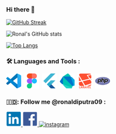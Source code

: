 ### Hi there 👋

<!--
**ronaldiputra09/ronaldiputra09** is a ✨ _special_ ✨ repository because its `README.md` (this file) appears on your GitHub profile.

Here are some ideas to get you started:

- 🔭 I’m currently working on ...
- 🌱 I’m currently learning ...
- 👯 I’m looking to collaborate on ...
- 🤔 I’m looking for help with ...
- 💬 Ask me about ...
- 📫 How to reach me: ...
- 😄 Pronouns: ...
- ⚡ Fun fact: ...
-->

[![GitHub Streak](https://streak-stats.demolab.com?user=ronaldiputra09&theme=dark&locale=id&date_format=j%20M%5B%20Y%5D)](https://git.io/streak-stats)

![Ronal's GitHub stats](https://github-readme-stats.vercel.app/api?username=ronaldiputra09&show_icons=true&theme=transparent)

[![Top Langs](https://github-readme-stats.vercel.app/api/top-langs/?username=ronaldiputra09&layout=compact&theme=vision-friendly-dark)](https://github.com/anuraghazra/github-readme-stats)

### :hammer_and_wrench: Languages and Tools :
<div>
  <img src="https://github.com/devicons/devicon/blob/master/icons/vscode/vscode-original.svg" title="vscode" alt="vscode" width="40" height="40"/>&nbsp;
  <img src="https://github.com/devicons/devicon/blob/master/icons/figma/figma-original.svg" title="figma" alt="figma" width="40" height="40"/>&nbsp;
  <img src="https://github.com/devicons/devicon/blob/master/icons/flutter/flutter-original.svg" title="Flutter" alt="Flutter" width="40" height="40"/>&nbsp;
  <img src="https://github.com/devicons/devicon/blob/master/icons/dart/dart-original.svg" title="Dart" alt="Dart" width="40" height="40"/>&nbsp;
  <img src="https://github.com/devicons/devicon/blob/master/icons/laravel/laravel-plain-wordmark.svg" title="Laravel" alt="laravel" width="40" height="40"/>&nbsp;
  <img src="https://github.com/devicons/devicon/blob/master/icons/php/php-original.svg" title="php" alt="php" width="40" height="40"/>&nbsp;
</div>

### 🇮🇩: Follow me @ronaldiputra09 :
<div id="badges">
  <a href="https://www.linkedin.com/in/ronaldiputra09/">
    <img src="https://github.com/devicons/devicon/blob/master/icons/linkedin/linkedin-original.svg" title="linkedin" alt="linkedin" width="40" height="40"/>
  </a>
  <a href="https://www.facebook.com/ronaldiputra09/">
    <img src="https://github.com/devicons/devicon/blob/master/icons/facebook/facebook-original.svg" title="facebook" alt="facebook" width="40" height="40"/>
  </a>
  <a href="https://www.instagram.com/ronaldiputra09/">
    <img src="https://github.com/devicons/devicon/blob/master/icons/instagram/instagram-original.svg" title="instagram" alt="instagram" width="40" height="40"/>
  </a>
</div>
